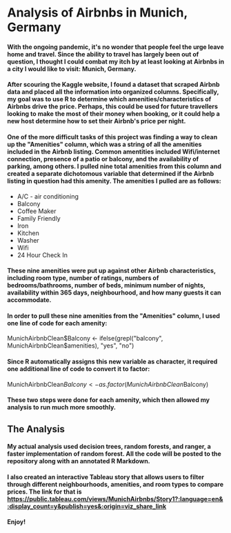 # Analysis of Airbnbs in Munich, Germany

#### With the ongoing pandemic, it's no wonder that people feel the urge leave home and travel. Since the ability to travel has largely been out of question, I thought I could combat my itch by at least looking at Airbnbs in a city I would like to visit: Munich, Germany. 

#### After scouring the Kaggle website, I found a dataset that scraped Airbnb data and placed all the information into organized columns. Specifically, my goal was to use R to determine which amenities/characteristics of Airbnbs drive the price. Perhaps, this could be used for future travellers looking to make the most of their money when booking, or it could help a new host determine how to set their Airbnb's price per night. 

#### One of the more difficult tasks of this project was finding a way to clean up the "Amenities" column, which was a string of all the amenities included in the Airbnb listing. Common amentities included Wifi/internet connection, presence of a patio or balcony, and the availability of parking, among others. I pulled nine total amenities from this column and created a separate dichotomous variable that determined if the Airbnb listing in question had this amenity. The amenities I pulled are as follows:

* A/C - air conditioning
* Balcony
* Coffee Maker
* Family Friendly
* Iron
* Kitchen
* Washer
* Wifi
* 24 Hour Check In

#### These nine amenities were put up against other Airbnb characteristics, including room type, number of ratings, numbers of bedrooms/bathrooms, number of beds, minimum number of nights, availability within 365 days, neighbourhood, and how many guests it can accommodate. 

#### In order to pull these nine amenities from the "Amenities" column, I used one line of code for each amenity:

MunichAirbnbClean$Balcony <- ifelse(grepl("balcony", MunichAirbnbClean$amenities), "yes", "no")

#### Since R automatically assigns this new variable as character, it required one additional line of code to convert it to factor:

MunichAirbnbClean$Balcony <- as.factor(MunichAirbnbClean$Balcony)

#### These two steps were done for each amenity, which then allowed my analysis to run much more smoothly. 

## The Analysis

#### My actual analysis used decision trees, random forests, and ranger, a faster implementation of random forest. All the code will be posted to the repository along with an annotated R Markdown. 

#### I also created an interactive Tableau story that allows users to filter through different neighbourhoods, amenities, and room types to compare prices. The link for that is https://public.tableau.com/views/MunichAirbnbs/Story1?:language=en&:display_count=y&publish=yes&:origin=viz_share_link

#### Enjoy!
